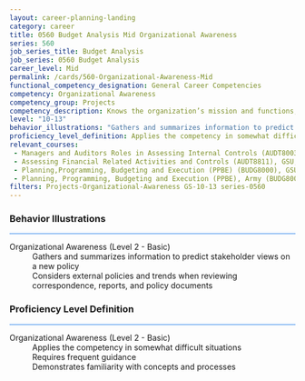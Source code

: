 ```yaml
---
layout: career-planning-landing
category: career
title: 0560 Budget Analysis Mid Organizational Awareness
series: 560
job_series_title: Budget Analysis
job_series: 0560 Budget Analysis
career_level: Mid
permalink: /cards/560-Organizational-Awareness-Mid
functional_competency_designation: General Career Competencies
competency: Organizational Awareness
competency_group: Projects
competency_description: Knows the organization’s mission and functions, and how its social, political, and technological systems work and operates effectively within them; this includes the programs, policies, procedures, rules, and regulations of the organization
level: "10-13"
behavior_illustrations: "Gathers and summarizes information to predict stakeholder views on a new policy ? Considers external policies and trends when reviewing correspondence, reports, and policy documents"
proficiency_level_definition: Applies the competency in somewhat difficult situations ? Requires frequent guidance ? Demonstrates familiarity with concepts and processes 
relevant_courses: 
 - Managers and Auditors Roles in Assessing Internal Controls (AUDT8003), GSU, <a href="https://www.LearnAtGSUSA.com/AUDT8010">https://www.LearnAtGSUSA.com/AUDT8010</a>
 - Assessing Financial Related Activities and Controls (AUDT8811), GSU, <a href="https://www.LearnAtGSUSA.com/AUDT8814">https://www.LearnAtGSUSA.com/AUDT8814</a>
 - Planning,Programming, Budgeting and Execution (PPBE) (BUDG8000), GSU, <a href="https://www.LearnAtGSUSA.com/BUDG8003">https://www.LearnAtGSUSA.com/BUDG8003</a>
 - Planning, Programming, Budgeting and Execution (PPBE), Army (BUDG8001), GSU, <a href="https://www.LearnAtGSUSA.com/BUDG8004">https://www.LearnAtGSUSA.com/BUDG8004</a>
filters: Projects-Organizational-Awareness GS-10-13 series-0560
---
```


<div class="desktop:grid-col-6 margin-y-3">
  <div class="border-top-2 bg-white padding-3 shadow-5 height-full members-hover border-1px button-border border-top-blue radius-lg card-text-color">
    <h3>Behavior Illustrations</h3>
    <hr style="background-color: #2680EB !important;"/>
    <dl class="text-base card-content-color"><dt>Organizational Awareness (Level 2 - Basic)</dt><dd>Gathers and summarizes information to predict stakeholder views on a new policy </dd><dd> Considers external policies and trends when reviewing correspondence, reports, and policy documents</dd></dl>
  </div>
</div>
<div class="desktop:grid-col-6 margin-y-3">
  <div class="border-top-2 bg-white padding-3 shadow-5 height-full members-hover border-1px button-border border-top-blue radius-lg card-text-color">
    <h3>Proficiency Level Definition</h3>
     <hr style="background-color: #2680EB !important;"/>
    <dl class="text-base card-content-color"><dt>Organizational Awareness (Level 2 - Basic)</dt><dd>Applies the competency in somewhat difficult situations </dd><dd> Requires frequent guidance </dd><dd> Demonstrates familiarity with concepts and processes </dd></dl>
  </div>
</div>